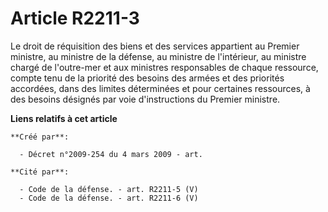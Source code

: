 # Article R2211-3

Le droit de réquisition des biens et des services appartient au Premier ministre, au ministre de la défense, au ministre de
l'intérieur, au ministre chargé de l'outre-mer et aux ministres responsables de chaque ressource, compte tenu de la priorité
des besoins des armées et des priorités accordées, dans des limites déterminées et pour certaines ressources, à des besoins
désignés par voie d'instructions du Premier ministre.

**Liens relatifs à cet article**

	**Créé par**:

	  - Décret n°2009-254 du 4 mars 2009 - art.

	**Cité par**:

	  - Code de la défense. - art. R2211-5 (V)
	  - Code de la défense. - art. R2211-6 (V)
